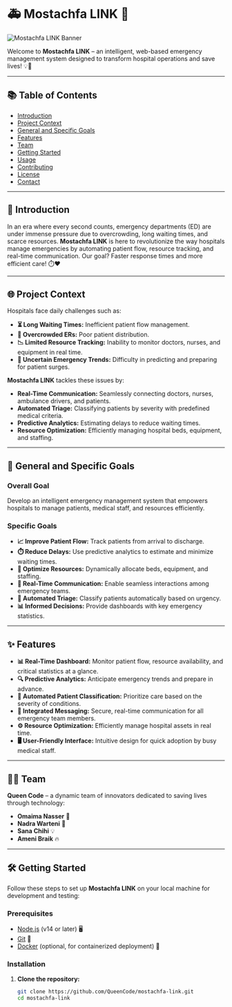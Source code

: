 # 🚑 Mostachfa LINK 🚨

![Mostachfa LINK Banner](https://via.placeholder.com/1200x300?text=Mostachfa+LINK+-+Revolutionizing+Emergency+Management)

Welcome to **Mostachfa LINK** – an intelligent, web-based emergency management system designed to transform hospital operations and save lives! 💡🏥

---

## 📚 Table of Contents

- [Introduction](#introduction)
- [Project Context](#project-context)
- [General and Specific Goals](#general-and-specific-goals)
- [Features](#features)
- [Team](#team)
- [Getting Started](#getting-started)
- [Usage](#usage)
- [Contributing](#contributing)
- [License](#license)
- [Contact](#contact)

---

## 🚀 Introduction

In an era where every second counts, emergency departments (ED) are under immense pressure due to overcrowding, long waiting times, and scarce resources. **Mostachfa LINK** is here to revolutionize the way hospitals manage emergencies by automating patient flow, resource tracking, and real-time communication. Our goal? Faster response times and more efficient care! ⏱️❤️

---

## 🌐 Project Context

Hospitals face daily challenges such as:
- **⏳ Long Waiting Times:** Inefficient patient flow management.
- **🏥 Overcrowded ERs:** Poor patient distribution.
- **📉 Limited Resource Tracking:** Inability to monitor doctors, nurses, and equipment in real time.
- **🔮 Uncertain Emergency Trends:** Difficulty in predicting and preparing for patient surges.

**Mostachfa LINK** tackles these issues by:
- **Real-Time Communication:** Seamlessly connecting doctors, nurses, ambulance drivers, and patients.
- **Automated Triage:** Classifying patients by severity with predefined medical criteria.
- **Predictive Analytics:** Estimating delays to reduce waiting times.
- **Resource Optimization:** Efficiently managing hospital beds, equipment, and staffing.

---

## 🎯 General and Specific Goals

### Overall Goal
Develop an intelligent emergency management system that empowers hospitals to manage patients, medical staff, and resources efficiently.

### Specific Goals
- **📈 Improve Patient Flow:** Track patients from arrival to discharge.
- **⏱️ Reduce Delays:** Use predictive analytics to estimate and minimize waiting times.
- **🔧 Optimize Resources:** Dynamically allocate beds, equipment, and staffing.
- **💬 Real-Time Communication:** Enable seamless interactions among emergency teams.
- **🚦 Automated Triage:** Classify patients automatically based on urgency.
- **📊 Informed Decisions:** Provide dashboards with key emergency statistics.

---

## ✨ Features

- **📊 Real-Time Dashboard:** Monitor patient flow, resource availability, and critical statistics at a glance.
- **🔍 Predictive Analytics:** Anticipate emergency trends and prepare in advance.
- **🚦 Automated Patient Classification:** Prioritize care based on the severity of conditions.
- **💬 Integrated Messaging:** Secure, real-time communication for all emergency team members.
- **⚙️ Resource Optimization:** Efficiently manage hospital assets in real time.
- **🖥️ User-Friendly Interface:** Intuitive design for quick adoption by busy medical staff.

---

## 👩‍💻 Team

**Queen Code** – a dynamic team of innovators dedicated to saving lives through technology:

- **Omaima Nasser** 🌟
- **Nadra Warteni** 🚀
- **Sana Chihi** 💡
- **Ameni Braik** 🔥

---

## 🛠️ Getting Started

Follow these steps to set up **Mostachfa LINK** on your local machine for development and testing:

### Prerequisites

- [Node.js](https://nodejs.org/) (v14 or later) 🖥️
- [Git](https://git-scm.com/) 🔧
- [Docker](https://www.docker.com/) (optional, for containerized deployment) 🐳

### Installation

1. **Clone the repository:**

   ```bash
   git clone https://github.com/QueenCode/mostachfa-link.git
   cd mostachfa-link
